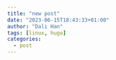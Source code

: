 ```yaml
---
title: "new post"
date: "2023-06-15T18:43:33+01:00"
author: "Dali Han"
tags: [linux, hugo]
categories: 
  - post
---
```

